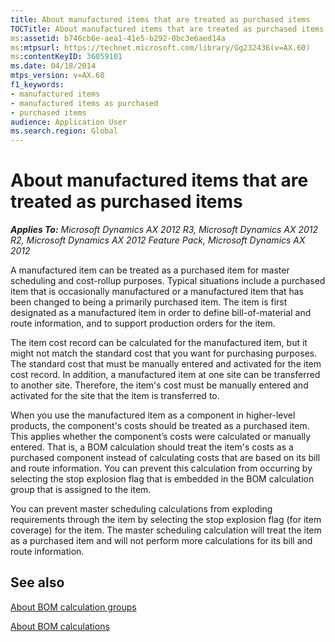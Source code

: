 ```yaml
---
title: About manufactured items that are treated as purchased items
TOCTitle: About manufactured items that are treated as purchased items
ms:assetid: b746cb6e-aea1-41e5-b292-0bc3e6aed14a
ms:mtpsurl: https://technet.microsoft.com/library/Gg232436(v=AX.60)
ms:contentKeyID: 36059101
ms.date: 04/18/2014
mtps_version: v=AX.60
f1_keywords:
- manufactured items
- manufactured items as purchased
- purchased items
audience: Application User
ms.search.region: Global
---
```


# About manufactured items that are treated as purchased items 


_**Applies To:** Microsoft Dynamics AX 2012 R3, Microsoft Dynamics AX 2012 R2, Microsoft Dynamics AX 2012 Feature Pack, Microsoft Dynamics AX 2012_

A manufactured item can be treated as a purchased item for master scheduling and cost-rollup purposes. Typical situations include a purchased item that is occasionally manufactured or a manufactured item that has been changed to being a primarily purchased item. The item is first designated as a manufactured item in order to define bill-of-material and route information, and to support production orders for the item.

The item cost record can be calculated for the manufactured item, but it might not match the standard cost that you want for purchasing purposes. The standard cost that must be manually entered and activated for the item cost record. In addition, a manufactured item at one site can be transferred to another site. Therefore, the item's cost must be manually entered and activated for the site that the item is transferred to.

When you use the manufactured item as a component in higher-level products, the component's costs should be treated as a purchased item. This applies whether the component’s costs were calculated or manually entered. That is, a BOM calculation should treat the item's costs as a purchased component instead of calculating costs that are based on its bill and route information. You can prevent this calculation from occurring by selecting the stop explosion flag that is embedded in the BOM calculation group that is assigned to the item.

You can prevent master scheduling calculations from exploding requirements through the item by selecting the stop explosion flag (for item coverage) for the item. The master scheduling calculation will treat the item as a purchased item and will not perform more calculations for its bill and route information.

## See also

[About BOM calculation groups](about-bom-calculation-groups.md)

[About BOM calculations](about-bom-calculations.md)

  


